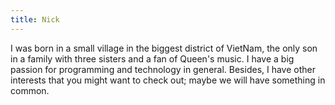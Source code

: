 ```yaml
---
title: Nick
---
```


I was born in a small village in the biggest district of VietNam, the only son in a family with three sisters and a fan of Queen's music. I have a big passion for programming and technology in general. Besides, I have other interests that you might want to check out; maybe we will have something in common.
